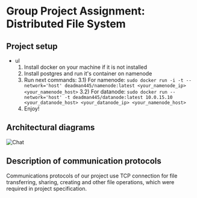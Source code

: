 # Group Project Assignment: Distributed File System

## Project setup
+ ul
  1) Install docker on your machine if it is not installed
  2) Install postgres and run it's container on namenode
  3) Run next commands:
     3.1) For namenode:
  ```sudo docker run -i -t --network='host' deadman445/namenode:latest <your_namenode_ip> <your_namenode_host>```
     3.2) For datanode:
  ```sudo docker run --network='host' -t deadman445/datanode:latest 10.0.15.10 <your_datanode_host> <your_datanode_ip> <your_namenode_host>```
  4) Enjoy!  
## Architectural diagrams
![Chat](https://github.com/KonevDmitry/ds_project/blob/master/Untitled%20Diagram.jpg)

## Description of communication protocols
Communications protocols of our project use TCP connection for file transferring, sharing, creating and other file operations, which were required in project specification.
